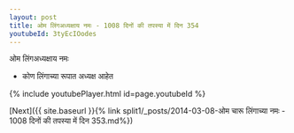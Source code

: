 ```yaml
---
layout: post
title: ओम लिंगअध्यक्षाय नमः - 1008 दिनों की तपस्या में दिन 354
youtubeId: 3tyEcIOodes
---
```

 
 
 ओम लिंगअध्यक्षाय नमः  
 
 -  कोण लिंगाच्या रूपात अध्यक्ष आहेत 
 
  
 
  
 
 
 
 
 
 


{% include youtubePlayer.html id=page.youtubeId %}
 
[Next]({{ site.baseurl }}{% link  split1/_posts/2014-03-08-ओम चारू लिंगाच्या नमः - 1008 दिनों की तपस्या में दिन 353.md%})
 
